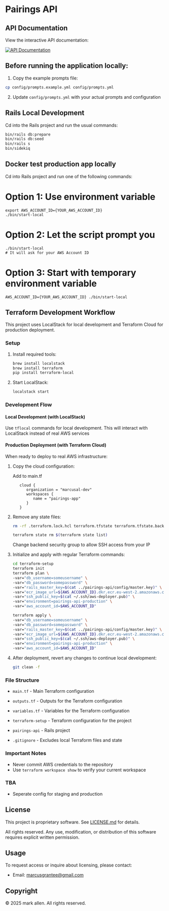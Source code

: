 # Pairings API

## API Documentation

View the interactive API documentation:

[![API Documentation](https://img.shields.io/badge/API-Documentation-blue)](https://petstore.swagger.io/?url=https://raw.githubusercontent.com/marcusal/pairings-app/main/pairings-api/swagger/v1/swagger.yaml)

## Before running the application locally:

1. Copy the example prompts file:

```bash
cp config/prompts.example.yml config/prompts.yml
```

2. Update `config/prompts.yml` with your actual prompts and configuration

## Rails Local Development

Cd into the Rails project and run the usual commands:

```bash
bin/rails db:prepare
bin/rails db:seed
bin/rails s
bin/sidekiq
```

## Docker test production app locally

Cd into Rails project and run one of the following commands:

# Option 1: Use environment variable

```
export AWS_ACCOUNT_ID={YOUR_AWS_ACCOUNT_ID}
./bin/start-local
```

# Option 2: Let the script prompt you

```
./bin/start-local
# It will ask for your AWS Account ID
```

# Option 3: Start with temporary environment variable

```
AWS_ACCOUNT_ID={YOUR_AWS_ACCOUNT_ID} ./bin/start-local
```

## Terraform Development Workflow

This project uses LocalStack for local development and Terraform Cloud for production deployment.

### Setup

1. Install required tools:

   ```bash
   brew install localstack
   brew install terraform
   pip install terraform-local
   ```

2. Start LocalStack:
   ```bash
   localstack start
   ```

### Development Flow

#### Local Development (with LocalStack)

Use `tflocal` commands for local development. This will interact with LocalStack instead of real AWS services

#### Production Deployment (with Terraform Cloud)

When ready to deploy to real AWS infrastructure:

1. Copy the cloud configuration:

   Add to main.tf

   ```
      cloud {
         organization = "marcusal-dev"
         workspaces {
            name = "pairings-app"
         }
      }
   ```

2. Remove any state files:

   ```bash
   rm -rf .terraform.lock.hcl terraform.tfstate terraform.tfstate.backup
   ```

   ```bash
   terraform state rm $(terraform state list)
   ```

   Change backend security group to allow SSH access from your IP

3. Initialize and apply with regular Terraform commands:

   ```bash
   cd terraform-setup
   terraform init
   terraform plan \
   -var="db_username=someusername" \
   -var="db_password=somepassword" \
   -var="rails_master_key=$(cat ../pairings-api/config/master.key)" \
   -var="ecr_image_url=${AWS_ACCOUNT_ID}.dkr.ecr.eu-west-2.amazonaws.com/{YOUR_IMAGE_NAME}" \
   -var="ssh_public_key=$(cat ~/.ssh/aws-deployer.pub)" \
   -var="environment=pairings-api-production" \
   -var="aws_account_id=$AWS_ACCOUNT_ID"

   terraform apply \
   -var="db_username=someusername" \
   -var="db_password=somepassword" \
   -var="rails_master_key=$(cat ../pairings-api/config/master.key)" \
   -var="ecr_image_url=${AWS_ACCOUNT_ID}.dkr.ecr.eu-west-2.amazonaws.com/{YOUR_IMAGE_NAME}" \
   -var="ssh_public_key=$(cat ~/.ssh/aws-deployer.pub)" \
   -var="environment=pairings-api-production" \
   -var="aws_account_id=$AWS_ACCOUNT_ID"
   ```

4. After deployment, revert any changes to continue local development:
   ```bash
   git clean -f
   ```

### File Structure

- `main.tf` - Main Terraform configuration
- `outputs.tf` - Outputs for the Terraform configuration
- `variables.tf` - Variables for the Terraform configuration
- `terraform-setup` - Terraform configuration for the project
- `pairings-api` - Rails project

- `.gitignore` - Excludes local Terraform files and state

### Important Notes

- Never commit AWS credentials to the repository
- Use `terraform workspace show` to verify your current workspace

### TBA

- Seperate config for staging and production

## License

This project is proprietary software. See [LICENSE.md](LICENSE.md) for details.

All rights reserved. Any use, modification, or distribution of this software requires explicit written permission.

## Usage

To request access or inquire about licensing, please contact:

- Email: marcusgrantee@gmail.com

## Copyright

© 2025 mark allen. All rights reserved.

